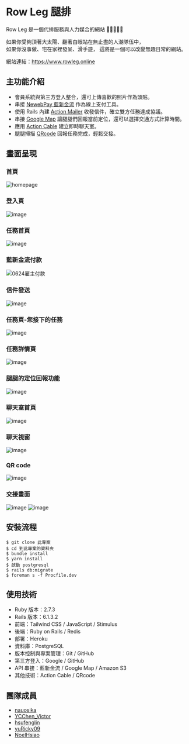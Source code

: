 # Row Leg 腿排

Row Leg 是一個代排服務與人力媒合的網站 🧍🧍‍♂️🚶‍♀️

如果你受夠頂著大太陽、翻著白眼站在無止盡的人潮隊伍中，<br>
如果你沒事做、宅在家裡發呆、滑手遊，
這將是一個可以改變無趣日常的網站。

網站連結：https://www.rowleg.online

## 主功能介紹

- 會員系統與第三方登入整合，還可上傳喜歡的照片作為頭貼。
- 串接 [NewebPay 藍新金流](https://www.newebpay.com/) 作為線上支付工具。
- 使用 Rails 內建 [Action Mailer](https://guides.rubyonrails.org/action_mailer_basics.html) 收發信件，確立雙方任務達成協議。
- 串接 [Google Map](https://developers.google.com/maps/documentation) 讓腿腿們回報當前定位，還可以選擇交通方式計算時間。
- 應用 [Action Cable](https://guides.rubyonrails.org/action_cable_overview.html) 建立即時聊天室。
- 腿腿掃描 [QRcode](https://github.com/davidshimjs/qrcodejs) 回報任務完成，輕鬆交接。

## 畫面呈現

### 首頁
![homepage](https://user-images.githubusercontent.com/77479612/123286252-56740780-d540-11eb-906d-2e7341f5fb1f.png)

### 登入頁
![image](https://user-images.githubusercontent.com/77479612/123292427-9d183080-d545-11eb-9925-d698a0dc479e.png)

### 任務首頁
![image](https://user-images.githubusercontent.com/77479612/123287378-490b4d00-d541-11eb-979c-ae9c831f91e0.png)

### 藍新金流付款
![0624雇主付款](https://user-images.githubusercontent.com/77479612/123293601-b79ed980-d546-11eb-8fa6-8918b46e1280.gif)

### 信件發送
![image](https://user-images.githubusercontent.com/77479612/123294492-7955ea00-d547-11eb-8cfb-d5091db1d5d7.png)

### 任務頁-您接下的任務
![image](https://user-images.githubusercontent.com/77479612/123286854-d9955d80-d540-11eb-9369-700a01340540.png)

### 任務詳情頁
![image](https://user-images.githubusercontent.com/77479612/123287746-8d96e880-d541-11eb-9139-8f45a46a4119.png)

### 腿腿的定位回報功能
![image](https://user-images.githubusercontent.com/77479612/123288969-9a680c00-d542-11eb-87d6-eaaa7da1f7d8.png)

### 聊天室首頁
![image](https://user-images.githubusercontent.com/77479612/123288355-131a9880-d542-11eb-8923-c75c802aee30.png)

### 聊天視窗
![image](https://user-images.githubusercontent.com/77479612/123290270-b3bd8800-d543-11eb-8d4a-e3e8fdb18d1b.png)

### QR code
![image](https://user-images.githubusercontent.com/77479612/123287903-b0c19800-d541-11eb-85d5-c7bba6d00ef8.png)

### 交接畫面
![image](https://user-images.githubusercontent.com/77479612/123291667-e5831e80-d544-11eb-9d96-2b5f1a68bd6c.png)
![image](https://user-images.githubusercontent.com/77479612/123292241-70641900-d545-11eb-8df6-c320baa9db96.png)


## 安裝流程

```
$ git clone 此專案
$ cd 到此專案的資料夾
$ bundle install
$ yarn install
$ 啟動 postgresql
$ rails db:migrate
$ foreman s -f Procfile.dev
```

## 使用技術

- Ruby 版本：2.7.3
- Rails 版本：6.1.3.2
- 前端：Tailwind CSS / JavaScript / Stimulus
- 後端：Ruby on Rails / Redis
- 部署：Heroku
- 資料庫：PostgreSQL
- 版本控制與專案管理：Git / GitHub
- 第三方登入：Google / GitHub
- API 串接：藍新金流 / Google Map / Amazon S3
- 其他技術：Action Cable / QRcode

## 團隊成員

- [nauosika](https://github.com/nauosika)
- [YCChen_Victor](https://github.com/YCChenVictor)
- [hsufenglin](https://github.com/hsufenglin)
- [yuRicky09](https://github.com/yuRicky09)
- [NoelHsiao](https://github.com/huihsinhsiao)
